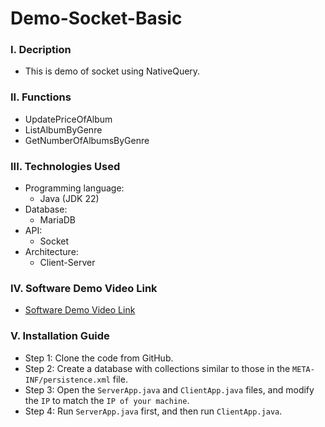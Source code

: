 # Demo-Socket-Basic
### I. Decription
- This is demo of socket using NativeQuery.
### II. Functions
- UpdatePriceOfAlbum
- ListAlbumByGenre
- GetNumberOfAlbumsByGenre
### III. Technologies Used
- Programming language:
  - Java (JDK 22)
- Database:
  - MariaDB
- API:
  - Socket
- Architecture:
  - Client-Server 
### IV. Software Demo Video Link
- [Software Demo Video Link](https://github.com)
### V. Installation Guide
- Step 1: Clone the code from GitHub.
- Step 2: Create a database with collections similar to those in the `META-INF/persistence.xml` file.
- Step 3: Open the `ServerApp.java` and `ClientApp.java` files, and modify the `IP` to match the `IP of your machine`.
- Step 4: Run `ServerApp.java` first, and then run `ClientApp.java`.
